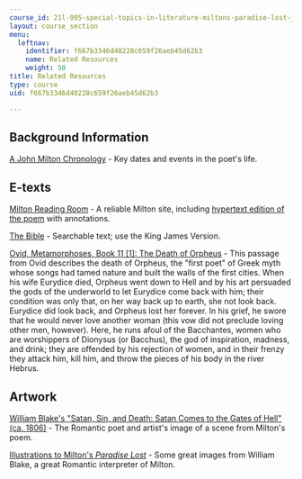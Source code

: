 ```yaml
---
course_id: 21l-995-special-topics-in-literature-miltons-paradise-lost-january-iap-2008
layout: course_section
menu:
  leftnav:
    identifier: f667b3346d40228c659f26aeb45d62b3
    name: Related Resources
    weight: 50
title: Related Resources
type: course
uid: f667b3346d40228c659f26aeb45d62b3

---
```


Background Information
----------------------

[A John Milton Chronology](http://facultystaff.richmond.edu/~creamer/milton/chronology.html) - Key dates and events in the poet's life.

E-texts
-------

[Milton Reading Room](http://www.dartmouth.edu/~milton/) - A reliable Milton site, including [hypertext edition of the poem](http://www.dartmouth.edu/~milton/reading_room/pl/book_1/index.shtml) with annotations.

[The Bible](http://www.biblegateway.com/) - Searchable text; use the King James Version.

[Ovid, Metamorphoses, Book 11 \[1\]: The Death of Orpheus](http://www.theoi.com/Text/OvidMetamorphoses11.html) - This passage from Ovid describes the death of Orpheus, the "first poet" of Greek myth whose songs had tamed nature and built the walls of the first cities. When his wife Eurydice died, Orpheus went down to Hell and by his art persuaded the gods of the underworld to let Eurydice come back with him; their condition was only that, on her way back up to earth, she not look back. Eurydice did look back, and Orpheus lost her forever. In his grief, he swore that he would never love another woman (this vow did not preclude loving other men, however). Here, he runs afoul of the Bacchantes, women who are worshippers of Dionysus (or Bacchus), the god of inspiration, madness, and drink; they are offended by his rejection of women, and in their frenzy they attack him, kill him, and throw the pieces of his body in the river Hebrus.

Artwork
-------

[William Blake's "Satan, Sin, and Death: Satan Comes to the Gates of Hell" (ca. 1806)](http://www.william-blake.org/Satan,-Sin,-and-Death--Satan-Comes-to-the-Gates-of-Hell.html) - The Romantic poet and artist's image of a scene from Milton's poem.

[Illustrations to Milton's _Paradise Lost_](http://www.blakearchive.org/exist/blake/archive/work.xq?workid=but529&java=yes) - Some great images from William Blake, a great Romantic interpreter of Milton.